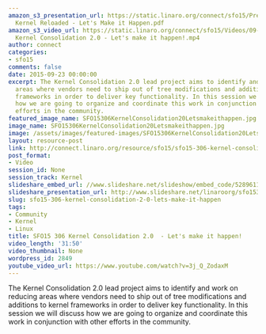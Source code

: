 ```yaml
---
amazon_s3_presentation_url: https://static.linaro.org/connect/sfo15/Presentations/09-23-Wednesday/SFO15-306-
  Kernel Reloaded - Let's Make it Happen.pdf
amazon_s3_video_url: https://static.linaro.org/connect/sfo15/Videos/09-23-Wednesday/SFO15-306
  Kernel Consolidation 2.0 - Let's make it happen!.mp4
author: connect
categories:
- sfo15
comments: false
date: 2015-09-23 00:00:00
excerpt: The Kernel Consolidation 2.0 lead project aims to identify and work on reducing
  areas where vendors need to ship out of tree modifications and additions to kernel
  frameworks in order to deliver key functionality. In this session we will discuss
  how we are going to organize and coordinate this work in conjunction with other
  efforts in the community.
featured_image_name: SFO15306KernelConsolidation20Letsmakeithappen.jpg
image_name: SFO15306KernelConsolidation20Letsmakeithappen.jpg
image: /assets/images/featured-images/SFO15306KernelConsolidation20Letsmakeithappen.jpg
layout: resource-post
link: http://connect.linaro.org/resource/sfo15/sfo15-306-kernel-consolidation-2-0-lets-make-it-happen/
post_format:
- Video
session_id: None
session_track: Kernel
slideshare_embed_url: //www.slideshare.net/slideshow/embed_code/52896116
slideshare_presentation_url: http://www.slideshare.net/linaroorg/sfo15306-kernel-consolidation-20-lets-make-it-happen
slug: sfo15-306-kernel-consolidation-2-0-lets-make-it-happen
tags:
- Community
- Kernel
- Linux
title: SFO15 306 Kernel Consolidation 2.0  - Let's make it happen!
video_length: '31:50'
video_thumbnail: None
wordpress_id: 2849
youtube_video_url: https://www.youtube.com/watch?v=3j_Q_ZodaxM
---
```


The Kernel Consolidation 2.0 lead project aims to identify and work on reducing areas where vendors need to ship out of tree modifications and additions to kernel frameworks in order to deliver key functionality. In this session we will discuss how we are going to organize and coordinate this work in conjunction with other efforts in the community.
